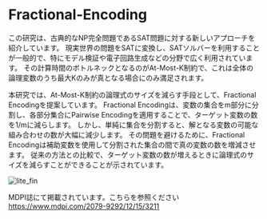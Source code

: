 # Fractional-Encoding

この研究は、古典的なNP完全問題であるSAT問題に対する新しいアプローチを紹介しています。
現実世界の問題をSATに変換し、SATソルバーを利用することが一般的で、特にモデル検証や電子回路生成などの分野で広く利用されています。
その計算時間のボトルネックとなるのがAt-Most-K制約で、これは全体の論理変数のうち最大Kのみが真となる場合にのみ満足されます。

本研究では、At-Most-K制約の論理式のサイズを減らす手段として、Fractional Encodingを提案しています。
Fractional Encodingは、変数の集合をm部分に分割し、各部分集合にPairwise Encodingを適用することで、ターゲット変数の数を1/mに減らします。
しかし、単純に集合を分割すると、解となる変数の可能な組み合わせの数が大幅に減少します。
その問題を避けるために、Fractional Encodingは補助変数を使用して分割された集合の間で真の変数の数を増減させます。
従来の方法との比較で、ターゲット変数の数が増えるときに論理式のサイズを減らすことができることが示されています。


![lite_fin](https://github.com/mikiyonekura/Fractional-Encoding/assets/125361876/af124242-1bf7-4c4f-818e-b29164d2c72f)

MDPI誌にて掲載されています。こちらを参照ください
https://www.mdpi.com/2079-9292/12/15/3211
